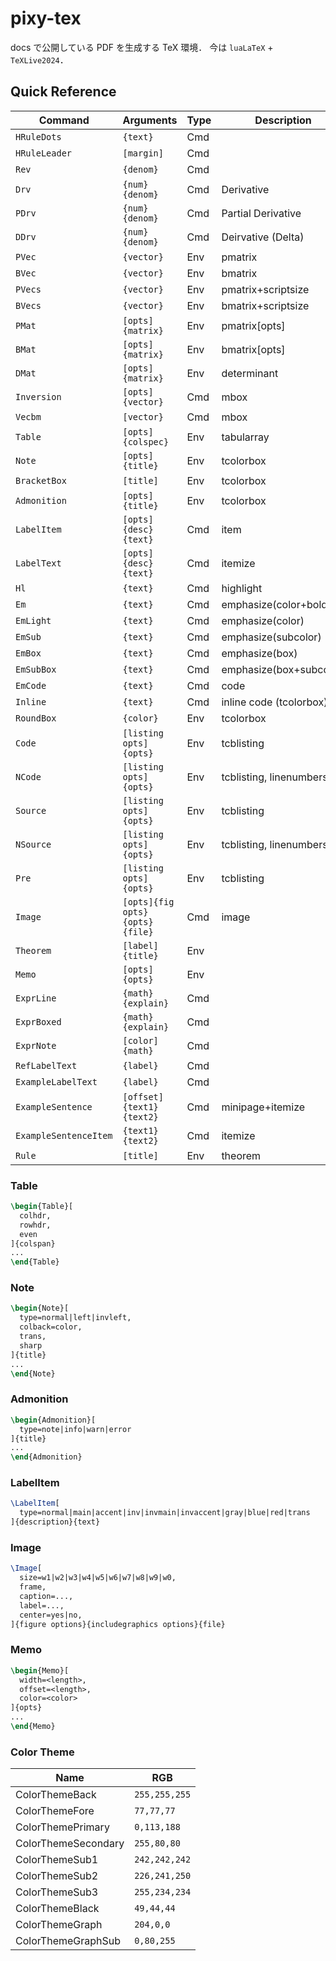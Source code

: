 # pixy-tex

docs で公開している PDF を生成する TeX 環境．
今は `luaLaTeX` + `TeXLive2024`．

## Quick Reference

| Command               | Arguments                      | Type | Description             |
| --------------------- | ------------------------------ | ---- | ----------------------- |
| `HRuleDots`           | `{text}`                       | Cmd  |                         |
| `HRuleLeader`         | `[margin]`                     | Cmd  |                         |
| `Rev`                 | `{denom}`                      | Cmd  |                         |
| `Drv`                 | `{num}{denom}`                 | Cmd  | Derivative              |
| `PDrv`                | `{num}{denom}`                 | Cmd  | Partial Derivative      |
| `DDrv`                | `{num}{denom}`                 | Cmd  | Deirvative (Delta)      |
| `PVec`                | `{vector}`                     | Env  | pmatrix                 |
| `BVec`                | `{vector}`                     | Env  | bmatrix                 |
| `PVecs`               | `{vector}`                     | Env  | pmatrix+scriptsize      |
| `BVecs`               | `{vector}`                     | Env  | bmatrix+scriptsize      |
| `PMat`                | `[opts]{matrix}`               | Env  | pmatrix[opts]           |
| `BMat`                | `[opts]{matrix}`               | Env  | bmatrix[opts]           |
| `DMat`                | `[opts]{matrix}`               | Env  | determinant             |
| `Inversion`           | `[opts]{vector}`               | Cmd  | mbox                    |
| `Vecbm`               | `[vector}`                     | Cmd  | mbox                    |
| `Table`               | `[opts]{colspec}`              | Env  | tabularray              |
| `Note`                | `[opts]{title}`                | Env  | tcolorbox               |
| `BracketBox`          | `[title]`                      | Env  | tcolorbox               |
| `Admonition`          | `[opts]{title}`                | Env  | tcolorbox               |
| `LabelItem`           | `[opts]{desc}{text}`           | Cmd  | item                    |
| `LabelText`           | `[opts]{desc}{text}`           | Cmd  | itemize                 |
| `Hl`                  | `{text}`                       | Cmd  | highlight               |
| `Em`                  | `{text}`                       | Cmd  | emphasize(color+bold)   |
| `EmLight`             | `{text}`                       | Cmd  | emphasize(color)        |
| `EmSub`               | `{text}`                       | Cmd  | emphasize(subcolor)     |
| `EmBox`               | `{text}`                       | Cmd  | emphasize(box)          |
| `EmSubBox`            | `{text}`                       | Cmd  | emphasize(box+subcolor) |
| `EmCode`              | `{text}`                       | Cmd  | code                    |
| `Inline`              | `{text}`                       | Cmd  | inline code (tcolorbox) |
| `RoundBox`            | `{color}`                      | Env  | tcolorbox               |
| `Code`                | `[listing opts]{opts}`         | Env  | tcblisting              |
| `NCode`               | `[listing opts]{opts}`         | Env  | tcblisting, linenumbers |
| `Source`              | `[listing opts]{opts}`         | Env  | tcblisting              |
| `NSource`             | `[listing opts]{opts}`         | Env  | tcblisting, linenumbers |
| `Pre`                 | `[listing opts]{opts}`         | Env  | tcblisting              |
| `Image`               | `[opts]{fig opts}{opts}{file}` | Cmd  | image                   |
| `Theorem`             | `[label]{title}`               | Env  |                         |
| `Memo`                | `[opts]{opts}`                 | Env  |                         |
| `ExprLine`            | `{math}{explain}`              | Cmd  |                         |
| `ExprBoxed`           | `{math}{explain}`              | Cmd  |                         |
| `ExprNote`            | `[color]{math}`                | Cmd  |                         |
| `RefLabelText`        | `{label}`                      | Cmd  |                         |
| `ExampleLabelText`    | `{label}`                      | Cmd  |                         |
| `ExampleSentence`     | `[offset]{text1}{text2}`       | Cmd  | minipage+itemize        |
| `ExampleSentenceItem` | `{text1}{text2}`               | Cmd  | itemize                 |
| `Rule`                | `[title]`                      | Env  | theorem                 |

### Table

```latex
\begin{Table}[
  colhdr,
  rowhdr,
  even
]{colspan}
...
\end{Table}
```

### Note

```latex
\begin{Note}[
  type=normal|left|invleft,
  colback=color,
  trans,
  sharp
]{title}
...
\end{Note}
```

### Admonition

```latex
\begin{Admonition}[
  type=note|info|warn|error
]{title}
...
\end{Admonition}
```

### LabelItem

```latex
\LabelItem[
  type=normal|main|accent|inv|invmain|invaccent|gray|blue|red|trans
]{description}{text}
```

### Image

```latex
\Image[
  size=w1|w2|w3|w4|w5|w6|w7|w8|w9|w0,
  frame,
  caption=...,
  label=...,
  center=yes|no,
]{figure options}{includegraphics options}{file}
```

### Memo

```latex
\begin{Memo}[
  width=<length>,
  offset=<length>,
  color=<color>
]{opts}
...
\end{Memo}
```

### Color Theme

| Name                | RGB           |
| ------------------- | ------------- |
| ColorThemeBack      | `255,255,255` |
| ColorThemeFore      | `77,77,77`    |
| ColorThemePrimary   | `0,113,188`   |
| ColorThemeSecondary | `255,80,80`   |
| ColorThemeSub1      | `242,242,242` |
| ColorThemeSub2      | `226,241,250` |
| ColorThemeSub3      | `255,234,234` |
| ColorThemeBlack     | `49,44,44`    |
| ColorThemeGraph     | `204,0,0`     |
| ColorThemeGraphSub  | `0,80,255`    |

